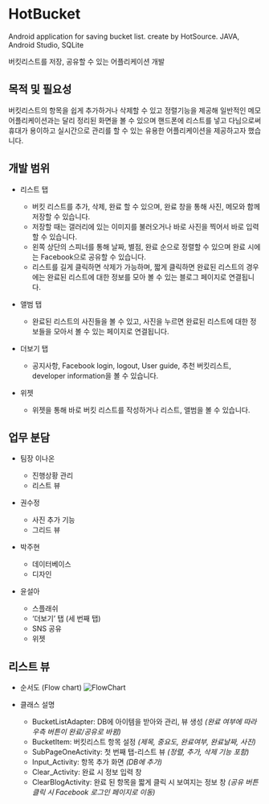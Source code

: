 # HotBucket
Android application for saving bucket list. create by HotSource. JAVA, Android Studio, SQLite

버킷리스트를 저장, 공유할 수 있는 어플리케이션 개발


## 목적 및 필요성

버킷리스트의 항목을 쉽게 추가하거나 삭제할 수 있고 정렬기능을 제공해 일반적인 메모 어플리케이션과는 달리 정리된 화면을 볼 수 있으며 핸드폰에 리스트를 넣고 다님으로써 휴대가 용이하고 실시간으로 관리를 할 수 있는 유용한 어플리케이션을 제공하고자 했습니다.

## 개발 범위

- 리스트 탭
  - 버킷 리스트를 추가, 삭제, 완료 할 수 있으며, 완료 창을 통해 사진, 메모와 함께 저장할 수 있습니다. 
  - 저장할 때는 갤러리에 있는 이미지를 불러오거나 바로 사진을 찍어서 바로 입력할 수 있습니다. 
  - 왼쪽 상단의 스피너를 통해 날짜, 별점, 완료 순으로 정렬할 수 있으며 완료 시에는 Facebook으로 공유할 수 있습니다. 
  - 리스트를 길게 클릭하면 삭제가 가능하며, 짧게 클릭하면 완료된 리스트의 경우에는 완료된 리스트에 대한 정보를 모아 볼 수 있는 블로그 페이지로 연결됩니다.

- 앨범 탭
  - 완료된 리스트의 사진들을 볼 수 있고, 사진을 누르면 완료된 리스트에 대한 정보들을 
    모아서 볼 수 있는 페이지로 연결됩니다.

- 더보기 탭
  - 공지사항, Facebook login, logout, User guide, 추천 버킷리스트, 
   developer information을 볼 수 있습니다.

- 위젯
  - 위젯을 통해 바로 버킷 리스트를 작성하거나 리스트, 앨범을 볼 수 있습니다.
   
   
 ## 업무 분담
 
- 팀장 이나온
  - 진행상황 관리
  - 리스트 뷰

- 권수정
  - 사진 추가 기능
  - 그리드 뷰

- 박주현
  - 데이터베이스
  - 디자인

- 윤설아
  - 스플래쉬
  - ‘더보기’ 탭 (세 번째 탭)
  - SNS 공유
  - 위젯


## 리스트 뷰

- 순서도 (Flow chart)
![FlowChart](https://user-images.githubusercontent.com/42129707/114406125-3dff7c80-9be2-11eb-990b-c0959d5d8ca8.jpg)

- 클래스 설명
  - BucketListAdapter: DB에 아이템을 받아와 관리, 뷰 생성 *(완료 여부에 따라 우측 버튼이 완료/공유로 바뀜)*
  - BucketItem: 버킷리스트 항목 설정 *(제목, 중요도, 완료여부, 완료날짜, 사진)*
  - SubPageOneActivity: 첫 번째 탭-리스트 뷰 *(정렬, 추가, 삭제 기능 포함)*
  - Input_Activity: 항목 추가 화면 *(DB에 추가)*
  - Clear_Activity: 완료 시 정보 입력 창
  - ClearBlogActivity: 완료 된 항목을 짧게 클릭 시 보여지는 정보 창 *(공유 버튼 클릭 시 Facebook 로그인 페이지로 이동)*
